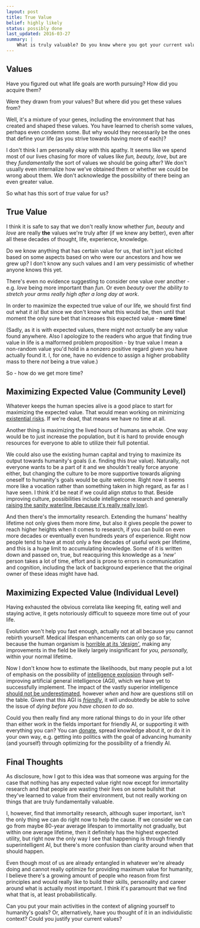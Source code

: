 ```yaml
---
layout: post
title: True Value
belief: highly likely
status: possibly done
last_updated: 2016-03-27
summary: |
    What is truly valuable? Do you know where you got your current values? The utilitarian view to life.
---
```


## Values

Have you figured out what life goals are worth pursuing? How did you acquire them? 

Were they drawn from your values? But where did you get these values from?

Well, it's a mixture of your genes, including the environment that has created and shaped these values. You have learned to cherish some values, perhaps even condemn some. But why would they necessarily be the ones that define your life (as you strive towards having more of each)?

I don't think I am personally okay with this apathy. It seems like we spend most of our lives chasing for more of values like _fun, beauty, love_, but are they _fundamentally_ the sort of values we should be going after? We don't usually even internalize how we've obtained them or whether we could be wrong about them. We don't acknowledge the possibility of there being an even greater value.

So what has this sort of _true_ value for us?

## True Value

I think it is safe to say that we don't really know whether _fun_, _beauty_ and _love_ are really **the** values we're truly after (if we knew any better), even after all these decades of thought, life, experience, knowledge.

Do we know anything that has certain value for us, that isn't just elicited based on some aspects based on who were our ancestors and how we grew up? I don't know any such values and I am very pessimistic of whether anyone knows this yet.

There's even no evidence suggesting to consider one value over another - e.g. _love_ being more important than _fun_. Or even _beauty_ over _the ability to stretch your arms really high after a long day at work_.

In order to maximize the expected true value of our life, we should first find out what _it is_! But since we don't know what this would be, then until that moment the only sure bet that increases this expected value - **more time**! 

(Sadly, as it is with expected values, there might not _actually_ be any value found anywhere. Also I apologize to the readers who argue that finding true value in life is a malformed problem proposition - by true value I mean a non-random value you'd hold in a nonzero positive regard given you have actually found it. I, for one, have no evidence to assign a higher probability mass to there _not_ being a true value.)

So - how do we get more time?

## Maximizing Expected Value (Community Level)

Whatever keeps the human species alive is a good place to start for maximizing the expected value. That would mean working on minimizing [existential risks](https://en.wikipedia.org/wiki/Global_catastrophic_risk). If we're dead, that means we have no time at all.

Another thing is maximizing the lived hours of humans as whole. One way would be to just increase the population, but it is hard to provide enough resources for everyone to able to utilize their full potential.

We could also use the existing human capital and trying to maximize its output towards humanity's goals (i.e. finding this _true_ value). Naturally, not everyone wants to be a part of it and we shouldn't really force anyone either, but changing the culture to be more supportive towards aligning oneself to humanity's goals would be quite welcome. Right now it seems more like a vocation rather than something taken in high regard, as far as I have seen. I think it'd be neat if we could align _status_ to that. Beside improving culture, possibilities include intelligence research and generally [raising the sanity waterline (because it's really really low)](http://lesswrong.com/lw/1e/raising_the_sanity_waterline/).

And then there's the immortality research. Extending the humans' healthy lifetime not only gives them more _time_, but also it gives people the power to reach higher heights when it comes to research, if you can build on even more decades or eventually even hundreds years of experience. Right now people tend to have at most only a few decades of useful work per lifetime, and this is a huge limit to accumulating knowledge. Some of it is written down and passed on, true, but reacquiring this knowledge as a _'new'_ person takes a lot of time, effort and is prone to errors in communication and cognition, including the lack of background experience that the original owner of these ideas might have had.

## Maximizing Expected Value (Individual Level)

Having exhausted the obvious correlata like keeping fit, eating well and staying active, it gets notoriously difficult to squeeze more time out of your life.

Evolution won't help you fast enough, actually not at all because you cannot rebirth yourself. Medical lifespan enhancements can only go so far, because the human organism is [horrible at its _'design'_](http://lesswrong.com/lw/l0/adaptationexecuters_not_fitnessmaximizers/), making any improvements in the field be likely largely insignificant for _you, personally,_ within your normal lifetime.

Now I don't know how to estimate the likelihoods, but many people put a lot of emphasis on the possibility of [intelligence explosion](https://en.wikipedia.org/wiki/Intelligence_explosion) through self-improving artificial general intelligence (AGI), which we have yet to successfully implement. The impact of the vastly superior intelligence [should not be underestimated](http://waitbutwhy.com/2015/01/artificial-intelligence-revolution-1.html), however _when_ and _how_ are questions still on the table. Given that this AGI is [_friendly_](https://en.wikipedia.org/wiki/Friendly_artificial_intelligence), it will undoubtedly be able to solve the issue of _dying before you have chosen to do so_.

Could you then really find any more rational things to do in your life other than either work in the fields important for friendly AI, or supporting it with everything you can? You can [donate](https://intelligence.org/), spread knowledge about it, or do it in your own way, e.g. getting into politics with the goal of advancing humanity (and yourself) through optimizing for the possibility of a friendly AI.

## Final Thoughts

As disclosure, how I got to this idea was that someone was arguing for the case that nothing has any expected value right now except for immortality research and that people are wasting their lives on some bullshit that they've learned to value from their environment, but not really working on things that are truly fundamentally valuable.

I, however, find that immortality research, although super important, isn't the only thing we can do right now to help the cause. If we consider we can go from maybe 80-year average lifespan to immortality not gradually, but within one average lifetime, then it definitely has the highest expected utility, but right now the only way I see that happening is through friendly superintelligent AI, but there's more confusion than clarity around when that should happen.

Even though most of us are already entangled in whatever we're already doing and cannot really optimize for providing maximum value for humanity, I believe there's a growing amount of people who reason from first principles and would really like to build their skills, personality and career around what is actually most important. I think it's paramount that we find what that is, at least probabilistically.

Can you put your main activities in the context of aligning yourself to humanity's goals? Or, alternatively, have you thought of it in an individulistic context? Could you justify your current values?




